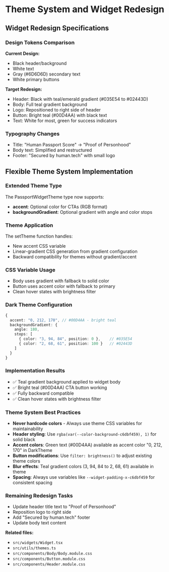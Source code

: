 # Theme System and Widget Redesign

## Widget Redesign Specifications

### Design Tokens Comparison

**Current Design:**
- Black header/background
- White text
- Gray (#6D6D6D) secondary text
- White primary buttons

**Target Redesign:**
- Header: Black with teal/emerald gradient (#035E54 to #02443D)
- Body: Full teal gradient background
- Logo: Repositioned to right side of header
- Button: Bright teal (#00D4AA) with black text
- Text: White for most, green for success indicators

### Typography Changes

- Title: "Human Passport Score" → "Proof of Personhood"
- Body text: Simplified and restructured
- Footer: "Secured by human.tech" with small logo

## Flexible Theme System Implementation

### Extended Theme Type

The PassportWidgetTheme type now supports:
- **accent**: Optional color for CTAs (RGB format)
- **backgroundGradient**: Optional gradient with angle and color stops

### Theme Application

The setTheme function handles:
- New accent CSS variable
- Linear-gradient CSS generation from gradient configuration
- Backward compatibility for themes without gradient/accent

### CSS Variable Usage

- Body uses gradient with fallback to solid color
- Button uses accent color with fallback to primary
- Clean hover states with brightness filter

### Dark Theme Configuration

```typescript
{
  accent: "0, 212, 170", // #00D4AA - bright teal
  backgroundGradient: {
    angle: 180,
    stops: [
      { color: "3, 94, 84", position: 0 },    // #035E54
      { color: "2, 68, 61", position: 100 }   // #02443D
    ]
  }
}
```

### Implementation Results

- ✅ Teal gradient background applied to widget body
- ✅ Bright teal (#00D4AA) CTA button working
- ✅ Fully backward compatible
- ✅ Clean hover states with brightness filter

### Theme System Best Practices

- **Never hardcode colors** - Always use theme CSS variables for maintainability
- **Header styling**: Use `rgba(var(--color-background-c6dbf459), 1)` for solid black
- **Accent colors**: Green text (#00D4AA) available as accent color "0, 212, 170" in DarkTheme
- **Button modifications**: Use `filter: brightness()` to adjust existing theme colors
- **Blur effects**: Teal gradient colors (3, 94, 84 to 2, 68, 61) available in theme
- **Spacing**: Always use variables like `--widget-padding-x-c6dbf459` for consistent spacing

### Remaining Redesign Tasks

- Update header title text to "Proof of Personhood"
- Reposition logo to right side
- Add "Secured by human.tech" footer
- Update body text content

**Related files:**

- `src/widgets/Widget.tsx`
- `src/utils/themes.ts`
- `src/components/Body/Body.module.css`
- `src/components/Button.module.css`
- `src/components/Header.module.css`